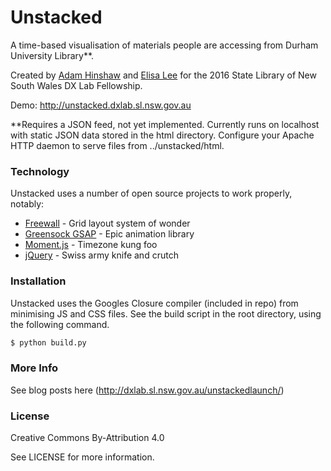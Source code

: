 # Unstacked

A time-based visualisation of materials people are accessing from Durham University Library**.

Created by [Adam Hinshaw](http://adamhinshaw.com) and [Elisa Lee](http://elisalee.net) for the 2016 State Library of New South Wales DX Lab Fellowship.

Demo: http://unstacked.dxlab.sl.nsw.gov.au

**Requires a JSON feed, not yet implemented.  Currently runs on localhost with static JSON data stored in the html directory.  Configure your Apache HTTP daemon to serve files from ../unstacked/html.

### Technology

Unstacked uses a number of open source projects to work properly, notably:

* [Freewall](https://github.com/kombai/freewall) - Grid layout system of wonder
* [Greensock GSAP](https://greensock.com/) - Epic animation library
* [Moment.js](https://momentjs.com) - Timezone kung foo
* [jQuery](https://jquery.com/) - Swiss army knife and crutch


### Installation

Unstacked uses the Googles Closure compiler (included in repo) from minimising JS and CSS files.
See the build script in the root directory, using the following command.
```sh
$ python build.py
```

### More Info
See blog posts here (http://dxlab.sl.nsw.gov.au/unstackedlaunch/)

### License

Creative Commons By-Attribution 4.0

See LICENSE for more information.


